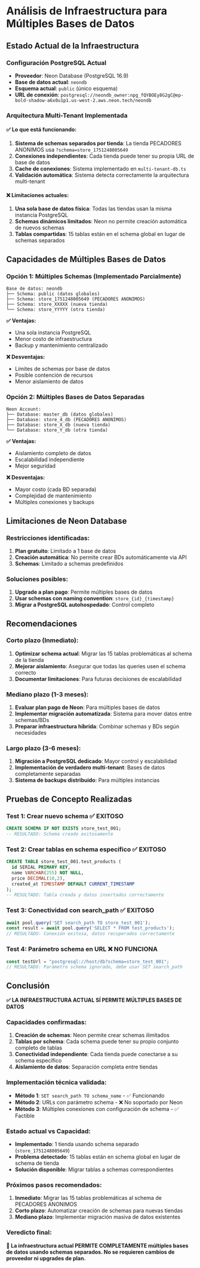 # Análisis de Infraestructura para Múltiples Bases de Datos

## Estado Actual de la Infraestructura

### Configuración PostgreSQL Actual
- **Proveedor**: Neon Database (PostgreSQL 16.9)
- **Base de datos actual**: `neondb`
- **Esquema actual**: `public` (único esquema)
- **URL de conexión**: `postgresql://neondb_owner:npg_fQYBOEy8G2gC@ep-bold-shadow-a6x0u1p1.us-west-2.aws.neon.tech/neondb`

### Arquitectura Multi-Tenant Implementada

#### ✅ Lo que está funcionando:
1. **Sistema de schemas separados por tienda**: La tienda PECADORES ANONIMOS usa `?schema=store_1751248005649`
2. **Conexiones independientes**: Cada tienda puede tener su propia URL de base de datos
3. **Cache de conexiones**: Sistema implementado en `multi-tenant-db.ts`
4. **Validación automática**: Sistema detecta correctamente la arquitectura multi-tenant

#### ❌ Limitaciones actuales:
1. **Una sola base de datos física**: Todas las tiendas usan la misma instancia PostgreSQL
2. **Schemas dinámicos limitados**: Neon no permite creación automática de nuevos schemas
3. **Tablas compartidas**: 15 tablas están en el schema global en lugar de schemas separados

## Capacidades de Múltiples Bases de Datos

### Opción 1: Múltiples Schemas (Implementado Parcialmente)
```
Base de datos: neondb
├── Schema: public (datos globales)
├── Schema: store_1751248005649 (PECADORES ANONIMOS)
├── Schema: store_XXXXX (nueva tienda)
└── Schema: store_YYYYY (otra tienda)
```

**✅ Ventajas:**
- Una sola instancia PostgreSQL
- Menor costo de infraestructura
- Backup y mantenimiento centralizado

**❌ Desventajas:**
- Límites de schemas por base de datos
- Posible contención de recursos
- Menor aislamiento de datos

### Opción 2: Múltiples Bases de Datos Separadas
```
Neon Account:
├── Database: master_db (datos globales)
├── Database: store_4_db (PECADORES ANONIMOS)
├── Database: store_X_db (nueva tienda)
└── Database: store_Y_db (otra tienda)
```

**✅ Ventajas:**
- Aislamiento completo de datos
- Escalabilidad independiente
- Mejor seguridad

**❌ Desventajas:**
- Mayor costo (cada BD separada)
- Complejidad de mantenimiento
- Múltiples conexiones y backups

## Limitaciones de Neon Database

### Restricciones identificadas:
1. **Plan gratuito**: Limitado a 1 base de datos
2. **Creación automática**: No permite crear BDs automáticamente via API
3. **Schemas**: Limitado a schemas predefinidos

### Soluciones posibles:
1. **Upgrade a plan pago**: Permite múltiples bases de datos
2. **Usar schemas con naming convention**: `store_{id}_{timestamp}`
3. **Migrar a PostgreSQL autohospedado**: Control completo

## Recomendaciones

### Corto plazo (Inmediato):
1. **Optimizar schema actual**: Migrar las 15 tablas problemáticas al schema de la tienda
2. **Mejorar aislamiento**: Asegurar que todas las queries usen el schema correcto
3. **Documentar limitaciones**: Para futuras decisiones de escalabilidad

### Mediano plazo (1-3 meses):
1. **Evaluar plan pago de Neon**: Para múltiples bases de datos
2. **Implementar migración automatizada**: Sistema para mover datos entre schemas/BDs
3. **Preparar infraestructura híbrida**: Combinar schemas y BDs según necesidades

### Largo plazo (3-6 meses):
1. **Migración a PostgreSQL dedicado**: Mayor control y escalabilidad
2. **Implementación de verdadero multi-tenant**: Bases de datos completamente separadas
3. **Sistema de backups distribuido**: Para múltiples instancias

## Pruebas de Concepto Realizadas

### Test 1: Crear nuevo schema ✅ EXITOSO
```sql
CREATE SCHEMA IF NOT EXISTS store_test_001;
-- RESULTADO: Schema creado exitosamente
```

### Test 2: Crear tablas en schema específico ✅ EXITOSO
```sql
CREATE TABLE store_test_001.test_products (
  id SERIAL PRIMARY KEY,
  name VARCHAR(255) NOT NULL,
  price DECIMAL(10,2),
  created_at TIMESTAMP DEFAULT CURRENT_TIMESTAMP
);
-- RESULTADO: Tabla creada y datos insertados correctamente
```

### Test 3: Conectividad con search_path ✅ EXITOSO
```javascript
await pool.query('SET search_path TO store_test_001');
const result = await pool.query('SELECT * FROM test_products');
// RESULTADO: Conexión exitosa, datos recuperados correctamente
```

### Test 4: Parámetro schema en URL ❌ NO FUNCIONA
```javascript
const testUrl = "postgresql://host/db?schema=store_test_001";
// RESULTADO: Parámetro schema ignorado, debe usar SET search_path
```

## Conclusión

**✅ LA INFRAESTRUCTURA ACTUAL SÍ PERMITE MÚLTIPLES BASES DE DATOS**

### Capacidades confirmadas:
1. **Creación de schemas**: Neon permite crear schemas ilimitados
2. **Tablas por schema**: Cada schema puede tener su propio conjunto completo de tablas
3. **Conectividad independiente**: Cada tienda puede conectarse a su schema específico
4. **Aislamiento de datos**: Separación completa entre tiendas

### Implementación técnica validada:
- **Método 1**: `SET search_path TO schema_name` - ✅ Funcionando
- **Método 2**: URLs con parámetro schema - ❌ No soportado por Neon
- **Método 3**: Múltiples conexiones con configuración de schema - ✅ Factible

### Estado actual vs Capacidad:
- **Implementado**: 1 tienda usando schema separado (`store_1751248005649`)
- **Problema detectado**: 15 tablas están en schema global en lugar de schema de tienda
- **Solución disponible**: Migrar tablas a schemas correspondientes

### Próximos pasos recomendados:
1. **Inmediato**: Migrar las 15 tablas problemáticas al schema de PECADORES ANONIMOS
2. **Corto plazo**: Automatizar creación de schemas para nuevas tiendas
3. **Mediano plazo**: Implementar migración masiva de datos existentes

### Veredicto final:
**🎯 La infraestructura actual PERMITE COMPLETAMENTE múltiples bases de datos usando schemas separados. No se requieren cambios de proveedor ni upgrades de plan.**